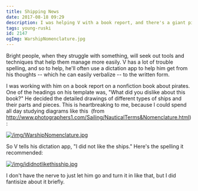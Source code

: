 ```yaml
---
title: Shipping News
date: 2017-08-18 09:29
description: I was helping V with a book report, and there's a giant picture of an old ship with six thousand little labels for every line and sail.  Boat geeks and readers of parent blogs alike with rejoice in this internet content. 
tags: young-ruski
id: 2147
ogImg: WarshipNomenclature.jpg
---
```

Bright people, when they struggle with something, will seek out tools and techniques that help them manage more easily.  V has a lot of trouble spelling, and so to help, he'll often use a dictation app to help him get from his thoughts -- which he can easily verbalize -- to the written form.

I was working with him on a book report on a nonfiction book about pirates.  One of the headings on his template was, "What did you dislike about this book?"  He decided the detailed drawings of different types of ships and their parts and pieces.  This is heartbreaking to me, because I could spend all day studying diagrams like this <span class="spanEndPreview">&nbsp;</span>(from <a href="http://www.photographers1.com/Sailing/NauticalTerms&Nomenclature.html" target="_blank">http://www.photographers1.com/Sailing/NauticalTerms&Nomenclature.html</a>):

<a class="lightview centered" href="/img/WarshipNomenclature.jpg" data-lightview-caption="" data-lightview-group="group1"><img src="/img/WarshipNomenclature.jpg" alt="/img/WarshipNomenclature.jpg"  ><br><span class="caption"></span></a>

So V tells his dictation app, "I did not like the ships."  Here's the spelling it recommended:

<a class="lightview centered" href="/img/ididnotlikethisship.jpg" data-lightview-caption="" data-lightview-group="group1"><img src="/img/ididnotlikethisship.jpg" alt="/img/ididnotlikethisship.jpg"><br><span class="caption"></span></a>

I don't have the nerve to just let him go and turn it in like that, but I did fantisize about it briefly.
